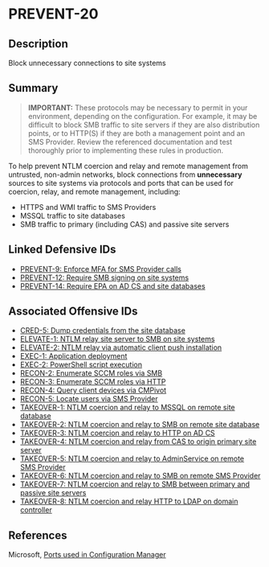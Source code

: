 # PREVENT-20

## Description
Block unnecessary connections to site systems

## Summary
> **IMPORTANT:** These protocols may be necessary to permit in your environment, depending on the configuration. For example, it may be difficult to block SMB traffic to site servers if they are also distribution points, or to HTTP(S) if they are both a management point and an SMS Provider. Review the referenced documentation and test thoroughly prior to implementing these rules in production.

To help prevent NTLM coercion and relay and remote management from untrusted, non-admin networks, block connections from **unnecessary** sources to site systems via protocols and ports that can be used for coercion, relay, and remote management, including:
- HTTPS and WMI traffic to SMS Providers
- MSSQL traffic to site databases
- SMB traffic to primary (including CAS) and passive site servers

## Linked Defensive IDs
- [PREVENT-9: Enforce MFA for SMS Provider calls](../PREVENT-9/prevent-9_description.md)
- [PREVENT-12: Require SMB signing on site systems](../PREVENT-12/prevent-12_auth-vs-session.png)
- [PREVENT-14: Require EPA on AD CS and site databases](../PREVENT-14/prevent-14_description.md)

## Associated Offensive IDs
- [CRED-5: Dump credentials from the site database](../../../attack-techniques/CRED/CRED-5/cred-5_description.md)
- [ELEVATE-1: NTLM relay site server to SMB on site systems](../../../attack-techniques/ELEVATE/ELEVATE-1/ELEVATE-1_description.md)
- [ELEVATE-2: NTLM relay via automatic client push installation](../../../attack-techniques/ELEVATE/ELEVATE-2/ELEVATE-2_description.md)
- [EXEC-1: Application deployment](../../../attack-techniques/EXEC/EXEC-1/exec-1_description.md)
- [EXEC-2: PowerShell script execution](../../../attack-techniques/EXEC/EXEC-2/exec-2_description.md)
- [RECON-2: Enumerate SCCM roles via SMB](../../../attack-techniques/RECON/RECON-2/recon-2_description.md)
- [RECON-3: Enumerate SCCM roles via HTTP](../../../attack-techniques/RECON/RECON-3/recon-3_description.md)
- [RECON-4: Query client devices via CMPivot](../../../attack-techniques/RECON/RECON-4/recon-4_description.md)
- [RECON-5: Locate users via SMS Provider](../../../attack-techniques/RECON/RECON-5/RECON-5_description.md)
- [TAKEOVER-1: NTLM coercion and relay to MSSQL on remote site database](../../../attack-techniques/TAKEOVER/TAKEOVER-1/takeover-1_description.md)
- [TAKEOVER-2: NTLM coercion and relay to SMB on remote site database](../../../attack-techniques/TAKEOVER/TAKEOVER-2/takeover-2_description.md)
- [TAKEOVER-3: NTLM coercion and relay to HTTP on AD CS](../../../attack-techniques/TAKEOVER/TAKEOVER-3/)
- [TAKEOVER-4: NTLM coercion and relay from CAS to origin primary site server](../../../attack-techniques/TAKEOVER/TAKEOVER-5/takeover-5_description.md)
- [TAKEOVER-5: NTLM coercion and relay to AdminService on remote SMS Provider](../../../attack-techniques/TAKEOVER/TAKEOVER-5/takeover-5_description.md)
- [TAKEOVER-6: NTLM coercion and relay to SMB on remote SMS Provider](../../../attack-techniques/TAKEOVER/TAKEOVER-6/takeover-6_description.md)
- [TAKEOVER-7: NTLM coercion and relay to SMB between primary and passive site servers](../../../attack-techniques/TAKEOVER/TAKEOVER-7/takeover-7_description.md)
- [TAKEOVER-8: NTLM coercion and relay HTTP to LDAP on domain controller](../../../attack-techniques/TAKEOVER/TAKEOVER-8/takeover-8_description.md)

## References
Microsoft, [Ports used in Configuration Manager](https://learn.microsoft.com/en-us/mem/configmgr/core/plan-design/hierarchy/ports)